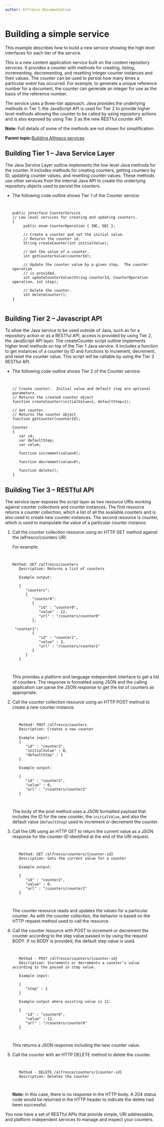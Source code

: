 ```yaml
---
author: Alfresco Documentation
---
```


# Building a simple service

This example describes how to build a new service showing the high level interfaces for each tier of the service.

This is a new content application service built on the content repository services. It provides a counter with methods for creating, listing, incrementing, decrementing, and resetting integer counter instances and their values. The counter can be used to persist how many times a particular event has occurred. For example, to generate a unique reference number for a document, the counter can generate an integer for use as the basis of the reference number.

The service uses a three-tier approach. Java provides the underlying methods in Tier 1; the JavaScript API is used for Tier 2 to provide higher level methods allowing the counter to be called by using repository actions and is also exposed by using Tier 3 as the new RESTful counter API.

**Note:** Full details of some of the methods are not shown for simplification.

**Parent topic:**[Building Alfresco services](../concepts/serv-building-about.md)

## Building Tier 1 – Java Service Layer

The Java Service Layer outline implements the low-level Java methods for the counter. It includes methods for creating counters, getting counters by ID, updating counter values, and resetting counter values. These methods use other services from the internal Java API to create the underlying repository objects used to persist the counters.

-   The following code outline shows Tier 1 of the Counter service:

    ```
    
      
    public interface CounterService
    // Low level services for creating and updating counters.
    {
         public enum CounterOperation { INC, DEC };
    
         // Create a counter and set the initial value.
         // Returns the counter id.
         String createCounter(int initialValue);
    
         // Get the value of a counter.
         int getCounterValue(counterId);
    
         // Update the counter value by a given step.  The counter operation
         // is provided.
         int updateCounterValue(String counterId, CounterOperation operation, int step);
    
         // Delete the counter.
         int deleteCounter();
    }
    
    
    ```


## Building Tier 2 – Javascript API

To allow the Java service to be used outside of Java, such as for a repository action or as a RESTful API, access is provided by using Tier 2, the JavaScript API layer. The createCounter script outline implements higher level methods on top of the Tier 1 Java service. It includes a function to get instances of a counter by ID and functions to increment, decrement, and reset the counter value. This script will be callable by using the Tier 3 RESTful API.

-   The following code outline shows Tier 2 of the Counter service:

    ```
    
    
    // Create counter.  Initial value and default step are optional parameters.
    // Returns the created counter object
    function createCounter(initialValue=1, defaultStep=1);
    
    // Get counter.
    // Returns the counter object
    function getCounter(counterId);
    
    Counter
    {
       var id;
       var defaultStep;
       var value;
    
       function increment(value=0);
    
       function decrement(value=0);
    
       function delete();
    }
    
    ```


## Building Tier 3 – RESTful API

The service layer exposes the script layer as two resource URIs working against counter collections and counter instances. The first resource returns a counter collection, which a list of all the available counters and is also used to create new counter instances. The second resource is counter, which is used to manipulate the value of a particular counter instance.

1.  Call the counter collection resource using an HTTP GET method against the /alfresco/counters URI.

    For example:

    ```
    
                
    Method: GET /alfresco/counters
       Description: Returns a list of counters
    
       Example output:
    
       {
          "counters":
          {
             "counter0":
             {
                "id" : "counter0",
                "value" : 12,
                "url" : "/counters/counter0"
             },
    
     "counter1":
             {
                "id" : "counter1",
                "value" : 3,
                "url" : "/counters/counter1"
             }
          }
       }
       
       
    ```

    This provides a platform and language independent interface to get a list of counters. The response is formatted using JSON and the calling application can parse the JSON response to get the list of counters as appropriate.

2.  Call the counter collection resource using an HTTP POST method to create a new counter instance.

    ```
    
                  
       Method: POST /alfresco/counters
       Description: Creates a new counter
    
       Example input:
       {
          "id" : "counter2",
          "initialValue" : 0,
          "defaultStep" : 1
       }
    
       Example output:
    
       {
          "id" : "counter2",
          "value" : 0,
          "url" : "/counters/counter2"
       }
       
       
    ```

    The body of the post method uses a JSON formatted payload that includes the ID for the new counter, the `initialValue`, and also the default value \(`defaultStep`\) used to increment or decrement the counter.

3.  Call the URI using an HTTP GET to return the current value as a JSON response for the counter-ID identified at the end of the URI request.

    ```
         
       
       Method: GET /alfresco/counters/{counter-id}
       Description: Gets the current value for a counter
    
       Example output:
    
       {
          "id" : "counter2",
          "value" : 0,
          "url" : "/counters/counter2"
       }
       
       
    ```

    The counter resource reads and updates the values for a particular counter. As with the counter collection, the behavior is based on the HTTP request method used to call the resource.

4.  Call the counter resource with POST to increment or decrement the counter according to the step value passed in by using the request BODY. If no BODY is provided, the default step value is used.

    ```
    
    
       Method - POST /alfresco/counters/{counter-id}
       Description: Increments or decrements a counter’s value according to the passed in step value.
    
       Example input:
    
       {
          "step" : 1
       }
    
       Example output where existing value is 11:
    
       {
          "id" : "counter0",
          "value" : 12,
          "url" : "/counters/counter0"
       }
       
       
    ```

    This returns a JSON response including the new counter value.

5.  Call the counter with an HTTP DELETE method to delete the counter.

    ```
    
                  
       Method - DELETE /alfresco/counters/{counter-id}
       Description: Deletes the counter
    
       
    ```

    **Note:** In this case, there is no response in the HTTP body. A 204 status code would be returned in the HTTP header to indicate the delete had been successful.


You now have a set of RESTful APIs that provide simple, URI addressable, and platform independent services to manage and inspect your counters.

